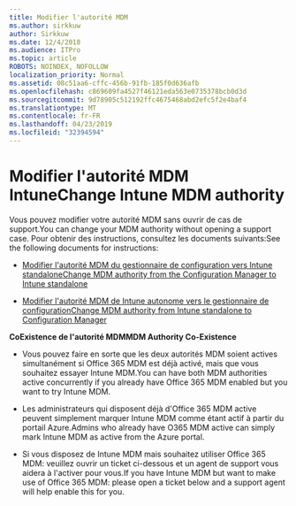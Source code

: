 ```yaml
---
title: Modifier l'autorité MDM
ms.author: sirkkuw
author: Sirkkuw
ms.date: 12/4/2018
ms.audience: ITPro
ms.topic: article
ROBOTS: NOINDEX, NOFOLLOW
localization_priority: Normal
ms.assetid: 08c51aa6-cffc-456b-91fb-185f0d636afb
ms.openlocfilehash: c869609fa4527f46121eda563e0735378bcb0d3d
ms.sourcegitcommit: 9d78905c512192ffc4675468abd2efc5f2e4baf4
ms.translationtype: MT
ms.contentlocale: fr-FR
ms.lasthandoff: 04/23/2019
ms.locfileid: "32394594"
---
```

# <a name="change-intune-mdm-authority"></a><span data-ttu-id="e2d61-102">Modifier l'autorité MDM Intune</span><span class="sxs-lookup"><span data-stu-id="e2d61-102">Change Intune MDM authority</span></span>

<span data-ttu-id="e2d61-103">Vous pouvez modifier votre autorité MDM sans ouvrir de cas de support.</span><span class="sxs-lookup"><span data-stu-id="e2d61-103">You can change your MDM authority without opening a support case.</span></span> <span data-ttu-id="e2d61-104">Pour obtenir des instructions, consultez les documents suivants:</span><span class="sxs-lookup"><span data-stu-id="e2d61-104">See the following documents for instructions:</span></span>
  
- [<span data-ttu-id="e2d61-105">Modifier l'autorité MDM du gestionnaire de configuration vers Intune standalone</span><span class="sxs-lookup"><span data-stu-id="e2d61-105">Change MDM authority from the Configuration Manager to Intune standalone</span></span>](https://docs.microsoft.com/sccm/mdm/deploy-use/migrate-change-mdm-authority)
    
- [<span data-ttu-id="e2d61-106">Modifier l'autorité MDM de Intune autonome vers le gestionnaire de configuration</span><span class="sxs-lookup"><span data-stu-id="e2d61-106">Change MDM authority from Intune standalone to Configuration Manager</span></span>](https://docs.microsoft.com/sccm/mdm/deploy-use/change-mdm-authority)
    
 <span data-ttu-id="e2d61-107">**CoExistence de l'autorité MDM**</span><span class="sxs-lookup"><span data-stu-id="e2d61-107">**MDM Authority Co-Existence**</span></span>
  
- <span data-ttu-id="e2d61-108">Vous pouvez faire en sorte que les deux autorités MDM soient actives simultanément si Office 365 MDM est déjà activé, mais que vous souhaitez essayer Intune MDM.</span><span class="sxs-lookup"><span data-stu-id="e2d61-108">You can have both MDM authorities active concurrently if you already have Office 365 MDM enabled but you want to try Intune MDM.</span></span>
    
- <span data-ttu-id="e2d61-109">Les administrateurs qui disposent déjà d'Office 365 MDM active peuvent simplement marquer Intune MDM comme étant actif à partir du portail Azure.</span><span class="sxs-lookup"><span data-stu-id="e2d61-109">Admins who already have O365 MDM active can simply mark Intune MDM as active from the Azure portal.</span></span>
    
- <span data-ttu-id="e2d61-110">Si vous disposez de Intune MDM mais souhaitez utiliser Office 365 MDM: veuillez ouvrir un ticket ci-dessous et un agent de support vous aidera à l'activer pour vous.</span><span class="sxs-lookup"><span data-stu-id="e2d61-110">If you have Intune MDM but want to make use of Office 365 MDM: please open a ticket below and a support agent will help enable this for you.</span></span>
    


